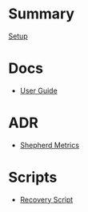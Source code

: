 # Summary

[Setup](./intro.md)

# Docs
- [User Guide](./UserGuide.md)

# ADR
- [Shepherd Metrics](./adr/0000-metrics-client-for-shepherd.md)

# Scripts
- [Recovery Script](./recoveryScript.md)